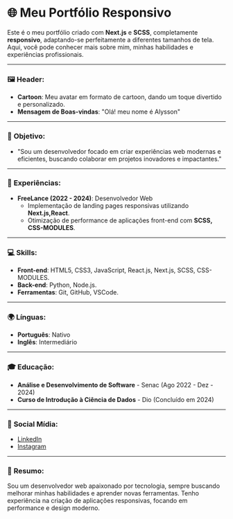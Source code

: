 # 🌐 **Meu Portfólio Responsivo**

Este é o meu portfólio criado com **Next.js** e **SCSS**, completamente **responsivo**, adaptando-se perfeitamente a diferentes tamanhos de tela. Aqui, você pode conhecer mais sobre mim, minhas habilidades e experiências profissionais.

---

### 🖼 **Header:**
- **Cartoon**: Meu avatar em formato de cartoon, dando um toque divertido e personalizado.
- **Mensagem de Boas-vindas**: "Olá! meu nome é Alysson"

---

### 🎯 **Objetivo**:
- "Sou um desenvolvedor focado em criar experiências web modernas e eficientes, buscando colaborar em projetos inovadores e impactantes."

---

### 💼 **Experiências**:
- **FreeLance (2022 - 2024)**: Desenvolvedor Web
  - Implementação de landing pages responsivas utilizando **Next.js,React**.
  - Otimização de performance de aplicações front-end com **SCSS, CSS-MODULES**.

---

### 💻 **Skills**:
- **Front-end**: HTML5, CSS3, JavaScript, React.js, Next.js, SCSS, CSS-MODULES.
- **Back-end**: Python, Node.js.
- **Ferramentas**: Git, GitHub, VSCode.

---

### 🌍 **Línguas**:
- **Português**: Nativo
- **Inglês**: Intermediário

---

### 🎓 **Educação**:
- **Análise e Desenvolvimento de Software** - Senac (Ago 2022 - Dez - 2024)
- **Curso de Introdução à Ciência de Dados** - Dio (Concluído em 2024)

---

### 📱 **Social Mídia**:
- [LinkedIn](https://www.linkedin.com/in/alysson-assis-santos/)
- [Instagram](https://www.instagram.com/alyssonassis_ofc/)

---

### 📝 **Resumo**:
Sou um desenvolvedor web apaixonado por tecnologia, sempre buscando melhorar minhas habilidades e aprender novas ferramentas. Tenho experiência na criação de aplicações responsivas, focando em performance e design moderno.
